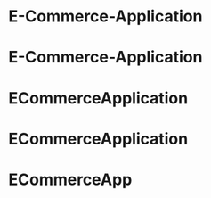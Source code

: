 # E-Commerce-Application
# E-Commerce-Application
# ECommerceApplication
# ECommerceApplication
# ECommerceApp
